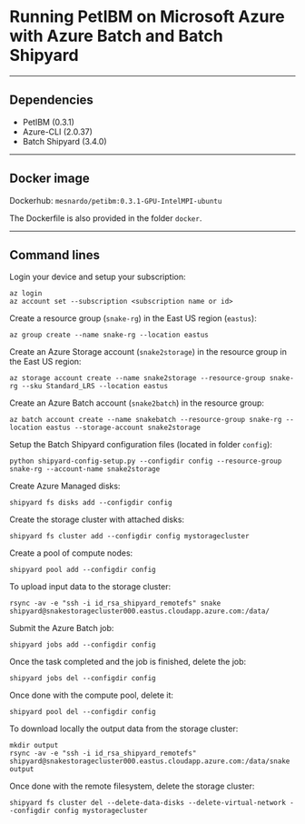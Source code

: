 # Running PetIBM on Microsoft Azure with Azure Batch and Batch Shipyard

---

## Dependencies

- PetIBM (0.3.1)
- Azure-CLI (2.0.37)
- Batch Shipyard (3.4.0)

---

## Docker image

Dockerhub: `mesnardo/petibm:0.3.1-GPU-IntelMPI-ubuntu`

The Dockerfile is also provided in the folder `docker`.

---

## Command lines

Login your device and setup your subscription:
```
az login
az account set --subscription <subscription name or id>
```

Create a resource group (`snake-rg`) in the East US region (`eastus`):
```
az group create --name snake-rg --location eastus
```

Create an Azure Storage account (`snake2storage`) in the resource group in the East US region:
```
az storage account create --name snake2storage --resource-group snake-rg --sku Standard_LRS --location eastus
```

Create an Azure Batch account (`snake2batch`) in the resource group:
```
az batch account create --name snakebatch --resource-group snake-rg --location eastus --storage-account snake2storage
```

Setup the Batch Shipyard configuration files (located in folder `config`):
```
python shipyard-config-setup.py --configdir config --resource-group snake-rg --account-name snake2storage
```

Create Azure Managed disks:
```
shipyard fs disks add --configdir config
```

Create the storage cluster with attached disks:
```
shipyard fs cluster add --configdir config mystoragecluster
```

Create a pool of compute nodes:
```
shipyard pool add --configdir config
```

To upload input data to the storage cluster:
```
rsync -av -e "ssh -i id_rsa_shipyard_remotefs" snake shipyard@snakestoragecluster000.eastus.cloudapp.azure.com:/data/
```

Submit the Azure Batch job:
```
shipyard jobs add --configdir config
```

Once the task completed and the job is finished, delete the job:
```
shipyard jobs del --configdir config
```

Once done with the compute pool, delete it:
```
shipyard pool del --configdir config
```

To download locally the output data from the storage cluster:
```
mkdir output
rsync -av -e "ssh -i id_rsa_shipyard_remotefs" shipyard@snakestoragecluster000.eastus.cloudapp.azure.com:/data/snake output
```

Once done with the remote filesystem, delete the storage cluster:
```
shipyard fs cluster del --delete-data-disks --delete-virtual-network --configdir config mystoragecluster
```
